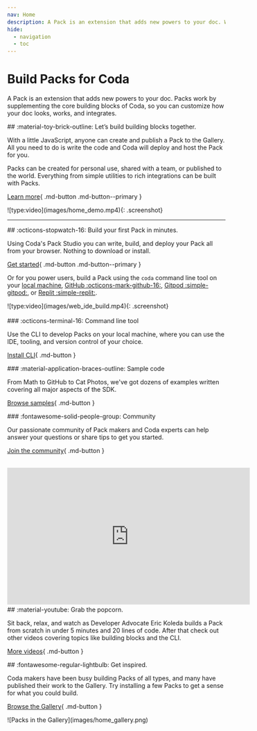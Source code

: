 ```yaml
---
nav: Home
description: A Pack is an extension that adds new powers to your doc. With a little JavaScript, anyone can create and publish one.
hide:
  - navigation
  - toc
---
```


# Build Packs for Coda

A Pack is an extension that adds new powers to your doc. Packs work by supplementing the core building blocks of Coda, so you can customize how your doc looks, works, and integrates.

<section class="landing-row" markdown>

<div class="landing-item" markdown>
## :material-toy-brick-outline: Let’s build building blocks together.

With a little JavaScript, anyone can create and publish a Pack to the Gallery. All you need to do is write the code and Coda will deploy and host the Pack for you.

Packs can be created for personal use, shared with a team, or published to the world. Everything from simple utilities to rich integrations can be built with Packs.

[Learn more][overview]{ .md-button .md-button--primary }
</div>

<div class="landing-item" markdown>
![type:video](images/home_demo.mp4){: .screenshot}
</div>

</section>

---

<section class="landing-row landing-row-reverse" markdown>

<div class="landing-item" markdown>
## :octicons-stopwatch-16: Build your first Pack in minutes.

Using Coda's Pack Studio you can write, build, and deploy your Pack all from your browser. Nothing to download or install.

[Get started][get_started]{ .md-button .md-button--primary }

Or for you power users, build a Pack using the `coda` command line tool on your [local machine][tutorial_cli], [GitHub :octicons-mark-github-16:][tutorial_github], [Gitpod :simple-gitpod:][tutorial_gitpod], or [Replit :simple-replit:][tutorial_replit].

</div>

<div class="landing-item" markdown>
![type:video](images/web_ide_build.mp4){: .screenshot}
</div>

</section>

<br>

<section class="box-row" markdown>

<div class="box-item" markdown>
### :octicons-terminal-16: Command line tool

Use the CLI to develop Packs on your local machine, where you can use the IDE, tooling, and version control of your choice.

[Install CLI][cli]{ .md-button }
</div>

<div class="box-item" markdown>
### :material-application-braces-outline: Sample code

From Math to GitHub to Cat Photos, we've got dozens of examples written covering all major aspects of the SDK.

[Browse samples][samples]{ .md-button }
</div>

<div class="box-item" markdown>
### :fontawesome-solid-people-group: Community

Our passionate community of Pack makers and Coda experts can help answer your questions or share tips to get you started.

[Join the community][community]{ .md-button }
</div>

</section>

<br>

<section class="landing-row" markdown>

<div class="landing-item" markdown>
<iframe width="560" height="315" src="https://www.youtube.com/embed/z8J6kBxAod4" title="YouTube video player: Your team hub needs more photos of dogs" frameborder="0" allow="accelerometer; autoplay; clipboard-write; encrypted-media; gyroscope; picture-in-picture" allowfullscreen></iframe>
</div>

<div class="landing-item" markdown>
## :material-youtube: Grab the popcorn.

Sit back, relax, and watch as Developer Advocate Eric Koleda builds a Pack from scratch in under 5 minutes and 20 lines of code. After that check out other videos covering topics like building blocks and the CLI.

[More videos][videos]{ .md-button }
</div>

</section>

<section class="landing-row" markdown>

<div class="landing-item" markdown>
## :fontawesome-regular-lightbulb: Get inspired.

Coda makers have been busy building Packs of all types, and many have published their work to the Gallery. Try installing a few Packs to get a sense for what you could build.

[Browse the Gallery][gallery]{ .md-button }
</div>

<div class="landing-item" markdown>
![Packs in the Gallery](images/home_gallery.png)
</div>

</section>


[overview]: guides/overview.md
[get_started]: tutorials/get-started/web.md
[cli]: guides/development/cli.md
[samples]: samples/index.md
[changelog]: reference/changes.md
[community]: https://community.coda.io/c/developers-central/making-packs/15
[gallery]: https://coda.io/gallery?filter=packs
[videos]: tutorials/videos.md
[tutorial_cli]: tutorials/get-started/cli.md
[tutorial_github]: tutorials/get-started/github.md
[tutorial_gitpod]: tutorials/get-started/gitpod.md
[tutorial_replit]: tutorials/get-started/replit.md
